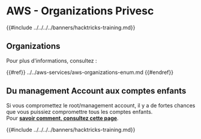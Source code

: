# AWS - Organizations Privesc

{{#include ../../../../banners/hacktricks-training.md}}

## Organizations

Pour plus d'informations, consultez :

{{#ref}}
../../aws-services/aws-organizations-enum.md
{{#endref}}

## Du management Account aux comptes enfants

Si vous compromettez le root/management account, il y a de fortes chances que vous puissiez compromettre tous les comptes enfants.\
Pour [**savoir comment, consultez cette page**](../../index.html#compromising-the-organization).

{{#include ../../../../banners/hacktricks-training.md}}
